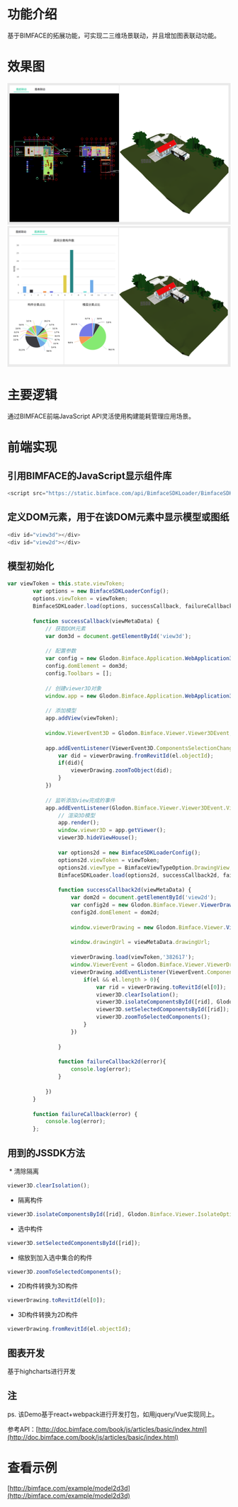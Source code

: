 # 功能介绍

基于BIMFACE的拓展功能，可实现二三维场景联动，并且增加图表联动功能。

# 效果图
![view](resources/img/img1.png)
![view](resources/img/img2.png)

# 主要逻辑

通过BIMFACE前端JavaScript API灵活使用构建能耗管理应用场景。

# 前端实现

## 引用BIMFACE的JavaScript显示组件库
```javascript
<script src="https://static.bimface.com/api/BimfaceSDKLoader/BimfaceSDKLoader@latest-release.js" charset="utf-8"></script>
```
## 定义DOM元素，用于在该DOM元素中显示模型或图纸
```javascript
<div id="view3d"></div>
<div id="view2d"></div>
```
## 模型初始化
```javascript
var viewToken = this.state.viewToken;
        var options = new BimfaceSDKLoaderConfig();
        options.viewToken = viewToken;
        BimfaceSDKLoader.load(options, successCallback, failureCallback);

        function successCallback(viewMetaData) {
            // 获取DOM元素
            var dom3d = document.getElementById('view3d');

            // 配置参数
            var config = new Glodon.Bimface.Application.WebApplication3DConfig();
            config.domElement = dom3d;
            config.Toolbars = [];

            // 创建viewer3D对象
            window.app = new Glodon.Bimface.Application.WebApplication3D(config);

            // 添加模型
            app.addView(viewToken);

            window.ViewerEvent3D = Glodon.Bimface.Viewer.Viewer3DEvent;

            app.addEventListener(ViewerEvent3D.ComponentsSelectionChanged,function(el){
                var did = viewerDrawing.fromRevitId(el.objectId);
                if(did){
                    viewerDrawing.zoomToObject(did);
                }
            })

            // 监听添加view完成的事件
            app.addEventListener(Glodon.Bimface.Viewer.Viewer3DEvent.ViewAdded, function() {
                // 渲染3D模型
                app.render();
                window.viewer3D = app.getViewer();
                viewer3D.hideViewHouse();

                var options2d = new BimfaceSDKLoaderConfig();
                options2d.viewToken = viewToken;
                options2d.viewType = BimfaceViewTypeOption.DrawingView;
                BimfaceSDKLoader.load(options2d, successCallback2d, failureCallback2d);

                function successCallback2d(viewMetaData) {
                    var dom2d = document.getElementById('view2d');
                    var config2d = new Glodon.Bimface.Viewer.ViewerDrawingConfig();
                    config2d.domElement = dom2d;

                    window.viewerDrawing = new Glodon.Bimface.Viewer.ViewerDrawing(config2d);

                    window.drawingUrl = viewMetaData.drawingUrl;

                    viewerDrawing.load(viewToken,'382617');
                    window.ViewerEvent = Glodon.Bimface.Viewer.ViewerDrawingEvent;
                    viewerDrawing.addEventListener(ViewerEvent.ComponentsSelectionChanged,function(el){
                        if(el && el.length > 0){
                            var rid = viewerDrawing.toRevitId(el[0]);
                            viewer3D.clearIsolation();
                            viewer3D.isolateComponentsById([rid], Glodon.Bimface.Viewer.IsolateOption.MakeOthersTranslucent);
                            viewer3D.setSelectedComponentsById([rid]);
                            viewer3D.zoomToSelectedComponents();
                        }
                    })

                }

                function failureCallback2d(error){
                    console.log(error);
                }

            })
        }

        function failureCallback(error) {
            console.log(error);
        };

```
## 用到的JSSDK方法
  * 清除隔离
```javascript
viewer3D.clearIsolation();
```		
  * 隔离构件
```javascript
viewer3D.isolateComponentsById([rid], Glodon.Bimface.Viewer.IsolateOption.MakeOthersTranslucent);
```
  * 选中构件
```javascript
viewer3D.setSelectedComponentsById([rid]);
```
  * 缩放到加入选中集合的构件
```javascript
viewer3D.zoomToSelectedComponents();
```
  * 2D构件转换为3D构件
```javascript
viewerDrawing.toRevitId(el[0]);
```
  * 3D构件转换为2D构件
```javascript
viewerDrawing.fromRevitId(el.objectId);
```

## 图表开发

基于highcharts进行开发

## 注

ps. 该Demo基于react+webpack进行开发打包，如用jquery/Vue实现同上。

参考API：[http://doc.bimface.com/book/js/articles/basic/index.html](http://doc.bimface.com/book/js/articles/basic/index.html)

# 查看示例

[http://bimface.com/example/model2d3d](http://bimface.com/example/model2d3d)
